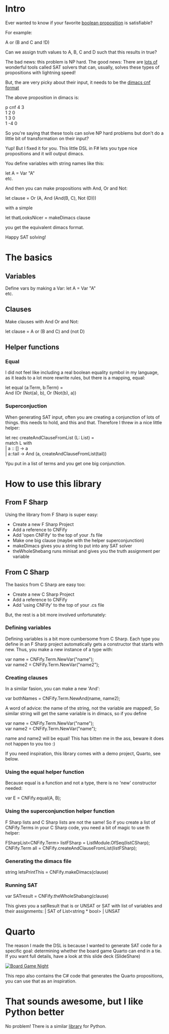 # Intro

Ever wanted to know if your favorite [boolean proposition](https://en.wikipedia.org/wiki/Predicate_(mathematical_logic)) is satisfiable?

For example: 

A or (B and C and !D)

Can we assign truth values to A, B, C and D such that this results in true?

The bad news: this problem is NP hard. The good news: There are [lots of](http://www.satlive.org/solvers/) wonderful tools called SAT solvers that can, usually, solves these types of 
propositions with lightning speed! 

But, the are very picky about their input, it needs to be the [dimacs cnf format](http://www.satcompetition.org/2004/format-benchmarks2004.html)

The above proposition in dimacs is:

p cnf 4 3   
1 2 0   
1 3 0   
1 -4 0  

So you're saying that these tools can solve NP hard problems but don't do a little bit of transformation on their input? 

Yup! But I fixed it for you. This little DSL in F# lets you type nice propositions and it will output dimacs.

You define variables with string names like this:

let A = Var "A"  
etc.

And then you can make propositions with And, Or and Not:  

let clause = Or (A, And (And(B, C), Not (D)))

with a simple  

let thatLooksNicer = makeDimacs clause  

you get the equivalent dimacs format.  

Happy SAT solving!

# The basics

## Variables
 
Define vars by making a Var:
let A = Var "A"  
etc.

## Clauses 
Make clauses with And Or and Not:

let clause = A or (B and C) and (not D)  

## Helper functions

### Equal

I did not feel like including a real boolean equality symbol in my language, as it leads to a lot more rewrite rules, but there is a mapping, equal: 

let equal (a:Term, b:Term) =   
    And (Or (Not(a), b), Or (Not(b), a))  

### Superconjuction

When generating SAT input, often you are creating a conjunction of lots of things. this needs to hold, and this and that. Therefore I threw in a nice little helper:

let rec createAndClauseFromList (L: List<Term>) =   
    match L with  
    | a :: [] -> a  
    | a::tail -> And (a, createAndClauseFromList(tail))  

Ypu put in a list of terms and you get one big conjunction.

# How to use this library

## From F Sharp

Using the library from F Sharp is super easy:

 * Create a new F Sharp Project
 * Add a reference to CNFify
 * Add 'open CNFify' to the top of your .fs file
 * Make one big clause (maybe with the helper superconjunction) 
 * makeDimacs gives you a string to put into any SAT solver
 * theWholeShebang runs minisat and gives you the truth assignment per variable 
 
## From C Sharp

The basics from C Sharp are easy too:
 * Create a new C Sharp Project
 * Add a reference to CNFify
 * Add 'using CNFify' to the top of your .cs file

But, the rest is a bit more involved unfortunately:

### Defining variables

Defining variables  is a bit more cumbersome from C Sharp. Each type you define in an F Sharp project automatically gets a constructor that starts with new. Thus, you make a new instance of a type with:

var name = CNFify.Term.NewVar("name");  
var name2 = CNFify.Term.NewVar("name2");  

### Creating clauses 

In a similar fasion, you can make a new 'And':

var bothNames = CNFify.Term.NewAnd(name, name2);  

A word of advice: the name of the string, not the variable are mapped!, So similar string will get the same variable is in dimacs, so if you define

var name = CNFify.Term.NewVar("name");  
var name2 = CNFify.Term.NewVar("name");  

name and name2 will be equal! This has bitten me in the ass, beware it does not happen to you too :)

If you need inspiration, this library comes with a demo project, Quarto, see below.

### Using the equal helper function

Because equal is a function and not a type, there is no 'new' constructor needed:

var E = CNFify.equal(A, B);

### Using the superconjunction helper function

F Sharp lists and C Sharp lists are not the same! So if you create a list of CNFify.Terms in your C Sharp code, you need a bit of magic to use th helper:

FSharpList<CNFify.Term> listFSharp = ListModule.OfSeq(listCSharp);  
CNFify.Term all = CNFify.createAndClauseFromList(listFSharp);  

### Generating the dimacs file

string letsPrintThis = CNFify.makeDimacs(clause)

### Running SAT

var SATresult = CNFify.theWholeShabang(clause)

This gives you a satResult that is or UNSAT or SAT with list of variables and their assignments:
    | SAT of List<string * bool>
    | UNSAT

# Quarto

The reason I made the DSL is because I wanted to generate SAT code for a specific goal: determining whether the board game Quarto can end in a tie. If you want full details, have a look at this slide deck (SlideShare)

[![Board Game Night](http://image.slidesharecdn.com/felienne-online-150630181342-lva1-app6891/95/a-board-game-night-with-geeks-attacking-quarto-ties-with-sat-solvers-1-638.jpg?cb=1435688136)](http://slideshare.net/Felienne/a-board-game-night-with-geeks-attacking-quarto-ties-with-sat-solvers)

This repo also contains the C# code that generates the Quarto propositions, you can use that as an inspiration.

# That sounds awesome, but I like Python better

No problem! There is a similar [library](https://github.com/netom/satispy) for Python.
